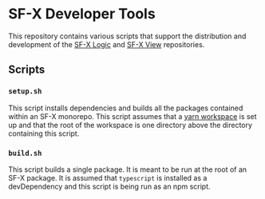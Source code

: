 # SF-X Developer Tools
This repository contains various scripts that support the distribution and development of the [SF-X Logic](https://github.com/groupby/sfx-logic) and [SF-X View](https://github.com/groupby/sfx-view) repositories.

## Scripts

### `setup.sh`
This script installs dependencies and builds all the packages contained within an SF-X monorepo. This script assumes that a [yarn workspace](https://yarnpkg.com/lang/en/docs/workspaces/) is set up and that the root of the workspace is one directory above the directory containing this script.

### `build.sh`
This script builds a single package. It is meant to be run at the root of an SF-X package. It is assumed that `typescript` is installed as a devDependency and this script is being run as an npm script.
